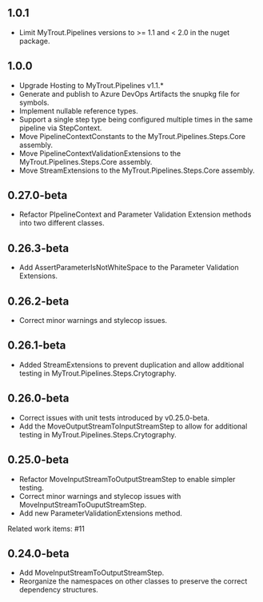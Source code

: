 ## 1.0.1
- Limit MyTrout.Pipelines versions to >= 1.1 and < 2.0 in the nuget package.

## 1.0.0
- Upgrade Hosting to MyTrout.Pipelines v1.1.*
- Generate and publish to Azure DevOps Artifacts the snupkg file for symbols.
- Implement nullable reference types.
- Support a single step type being configured multiple times in the same pipeline via StepContext.
- Move PipelineContextConstants to the MyTrout.Pipelines.Steps.Core assembly.
- Move PipelineContextValidationExtensions to the MyTrout.Pipelines.Steps.Core assembly.
- Move StreamExtensions to the MyTrout.Pipelines.Steps.Core assembly.

## 0.27.0-beta
- Refactor PIpelineContext and Parameter Validation Extension methods into two different classes.

## 0.26.3-beta
- Add AssertParameterIsNotWhiteSpace to the Parameter Validation Extensions.

## 0.26.2-beta
- Correct minor warnings and stylecop issues.

## 0.26.1-beta
- Added StreamExtensions to prevent duplication and allow additional testing in MyTrout.Pipelines.Steps.Crytography.

## 0.26.0-beta
- Correct issues with unit tests introduced by v0.25.0-beta.
- Add the MoveOutputStreamToInputStreamStep to allow for additional testing in MyTrout.Pipelines.Steps.Crytography.

## 0.25.0-beta
- Refactor MoveInputStreamToOutputStreamStep to enable simpler testing.
- Correct minor warnings and stylecop issues with MoveInputStreamToOuputStreamStep.
- Add new ParameterValidationExtensions method.

Related work items: #11

## 0.24.0-beta
- Add MoveInputStreamToOutputStreamStep.
- Reorganize the namespaces on other classes to preserve the correct dependency structures.
